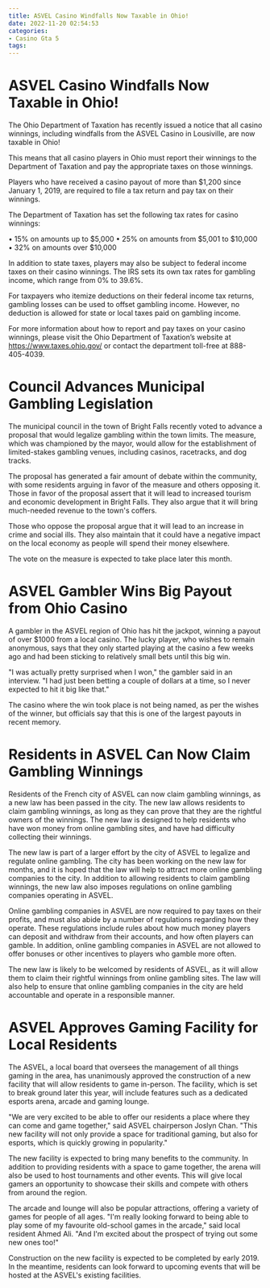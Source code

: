 ```yaml
---
title: ASVEL Casino Windfalls Now Taxable in Ohio!
date: 2022-11-20 02:54:53
categories:
- Casino Gta 5
tags:
---
```



#  ASVEL Casino Windfalls Now Taxable in Ohio!

The Ohio Department of Taxation has recently issued a notice that all casino winnings, including windfalls from the ASVEL Casino in Lousiville, are now taxable in Ohio!

This means that all casino players in Ohio must report their winnings to the Department of Taxation and pay the appropriate taxes on those winnings.

Players who have received a casino payout of more than $1,200 since January 1, 2019, are required to file a tax return and pay tax on their winnings.

The Department of Taxation has set the following tax rates for casino winnings:

• 15% on amounts up to $5,000
• 25% on amounts from $5,001 to $10,000
• 32% on amounts over $10,000

In addition to state taxes, players may also be subject to federal income taxes on their casino winnings. The IRS sets its own tax rates for gambling income, which range from 0% to 39.6%.

For taxpayers who itemize deductions on their federal income tax returns, gambling losses can be used to offset gambling income. However, no deduction is allowed for state or local taxes paid on gambling income.

For more information about how to report and pay taxes on your casino winnings, please visit the Ohio Department of Taxation’s website at https://www.taxes.ohio.gov/ or contact the department toll-free at 888-405-4039.

#  Council Advances Municipal Gambling Legislation 

The municipal council in the town of Bright Falls recently voted to advance a proposal that would legalize gambling within the town limits. The measure, which was championed by the mayor, would allow for the establishment of limited-stakes gambling venues, including casinos, racetracks, and dog tracks.

The proposal has generated a fair amount of debate within the community, with some residents arguing in favor of the measure and others opposing it. Those in favor of the proposal assert that it will lead to increased tourism and economic development in Bright Falls. They also argue that it will bring much-needed revenue to the town's coffers.

Those who oppose the proposal argue that it will lead to an increase in crime and social ills. They also maintain that it could have a negative impact on the local economy as people will spend their money elsewhere.

The vote on the measure is expected to take place later this month.

#  ASVEL Gambler Wins Big Payout from Ohio Casino 

A gambler in the ASVEL region of Ohio has hit the jackpot, winning a payout of over $1000 from a local casino. The lucky player, who wishes to remain anonymous, says that they only started playing at the casino a few weeks ago and had been sticking to relatively small bets until this big win.

"I was actually pretty surprised when I won," the gambler said in an interview. "I had just been betting a couple of dollars at a time, so I never expected to hit it big like that."

The casino where the win took place is not being named, as per the wishes of the winner, but officials say that this is one of the largest payouts in recent memory.

#  Residents in ASVEL Can Now Claim Gambling Winnings 

Residents of the French city of ASVEL can now claim gambling winnings, as a new law has been passed in the city. The new law allows residents to claim gambling winnings, as long as they can prove that they are the rightful owners of the winnings. The new law is designed to help residents who have won money from online gambling sites, and have had difficulty collecting their winnings.

The new law is part of a larger effort by the city of ASVEL to legalize and regulate online gambling. The city has been working on the new law for months, and it is hoped that the law will help to attract more online gambling companies to the city. In addition to allowing residents to claim gambling winnings, the new law also imposes regulations on online gambling companies operating in ASVEL.

Online gambling companies in ASVEL are now required to pay taxes on their profits, and must also abide by a number of regulations regarding how they operate. These regulations include rules about how much money players can deposit and withdraw from their accounts, and how often players can gamble. In addition, online gambling companies in ASVEL are not allowed to offer bonuses or other incentives to players who gamble more often.

The new law is likely to be welcomed by residents of ASVEL, as it will allow them to claim their rightful winnings from online gambling sites. The law will also help to ensure that online gambling companies in the city are held accountable and operate in a responsible manner.

#  ASVEL Approves Gaming Facility for Local Residents

The ASVEL, a local board that oversees the management of all things gaming in the area, has unanimously approved the construction of a new facility that will allow residents to game in-person. The facility, which is set to break ground later this year, will include features such as a dedicated esports arena, arcade and gaming lounge.

"We are very excited to be able to offer our residents a place where they can come and game together," said ASVEL chairperson Joslyn Chan. "This new facility will not only provide a space for traditional gaming, but also for esports, which is quickly growing in popularity."

The new facility is expected to bring many benefits to the community. In addition to providing residents with a space to game together, the arena will also be used to host tournaments and other events. This will give local gamers an opportunity to showcase their skills and compete with others from around the region.

The arcade and lounge will also be popular attractions, offering a variety of games for people of all ages. "I'm really looking forward to being able to play some of my favourite old-school games in the arcade," said local resident Ahmed Ali. "And I'm excited about the prospect of trying out some new ones too!"

Construction on the new facility is expected to be completed by early 2019. In the meantime, residents can look forward to upcoming events that will be hosted at the ASVEL's existing facilities.
